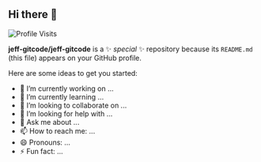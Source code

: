 ## Hi there 👋
![Profile Visits](https://img.shields.io/endpoint?url=https://yasinkalkan.com/api/githubvisitorstats/track/?user=jeff-gitcode)

**jeff-gitcode/jeff-gitcode** is a ✨ _special_ ✨ repository because its `README.md` (this file) appears on your GitHub profile.

Here are some ideas to get you started:

- 🔭 I’m currently working on ...
- 🌱 I’m currently learning ...
- 👯 I’m looking to collaborate on ...
- 🤔 I’m looking for help with ...
- 💬 Ask me about ...
- 📫 How to reach me: ...
- 😄 Pronouns: ...
- ⚡ Fun fact: ...

